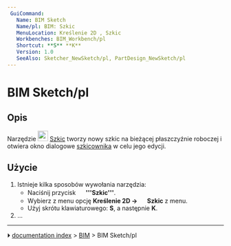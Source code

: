 ```yaml
---
 GuiCommand:
   Name: BIM Sketch
   Name/pl: BIM: Szkic
   MenuLocation: Kreślenie 2D , Szkic
   Workbenches: BIM_Workbench/pl
   Shortcut: **S** **K**
   Version: 1.0
   SeeAlso: Sketcher_NewSketch/pl, PartDesign_NewSketch/pl
---
```


# BIM Sketch/pl



## Opis

Narzędzie <img alt="" src=images/BIM_Sketch.svg  style="width:24px;"> [Szkic](BIM_Sketch/pl.md) tworzy nowy szkic na bieżącej płaszczyźnie roboczej i otwiera okno dialogowe [szkicownika](Sketcher_Dialog/pl.md) w celu jego edycji.



## Użycie

1.  Istnieje kilka sposobów wywołania narzędzia:
    -   Naciśnij przycisk **<img src="images/BIM_Sketch.svg" width=16px> '''Szkic'''**.
    -   Wybierz z menu opcję **Kreślenie 2D → <img src="images/BIM_Sketch.svg" width=16px> Szkic** z menu.
    -   Użyj skrótu klawiaturowego: **S**, a następnie **K**.
2.  \...



---
⏵ [documentation index](../README.md) > [BIM](BIM_Workbench.md) > BIM Sketch/pl
